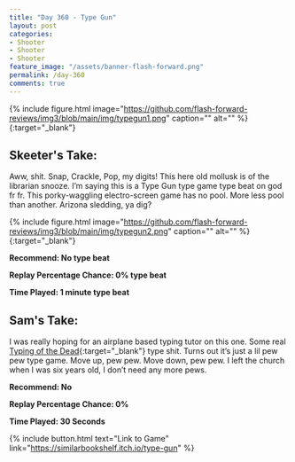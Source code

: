 ```yaml
---
title: "Day 360 - Type Gun"
layout: post
categories:
- Shooter
- Shooter
- Shooter
feature_image: "/assets/banner-flash-forward.png"
permalink: /day-360
comments: true
---
```


{% include figure.html image="https://github.com/flash-forward-reviews/img3/blob/main/img/typegun1.png" caption="" alt="" %}{:target="_blank"}

## Skeeter's Take:

Aww, shit. Snap, Crackle, Pop, my digits! This here old mollusk is of the librarian snooze. I’m saying this is a Type Gun type game type beat on god fr fr. This porky-waggling electro-screen game has no pool. More less pool than another. Arizona sledding, ya dig? 

{% include figure.html image="https://github.com/flash-forward-reviews/img3/blob/main/img/typegun2.png" caption="" alt="" %}{:target="_blank"}

**Recommend: No type beat**

**Replay Percentage Chance: 0% type beat**

**Time Played: 1 minute type beat**

## Sam's Take:

I was really hoping for an airplane based typing tutor on this one. Some real [Typing of the Dead](https://store.steampowered.com/app/246580/The_Typing_of_The_Dead_Overkill/){:target="_blank"} type shit. Turns out it’s just a lil pew pew type game. Move up, pew pew. Move down, pew pew. I left the church when I was six years old, I don’t need any more pews.

**Recommend: No**

**Replay Percentage Chance: 0%**

**Time Played: 30 Seconds**

{% include button.html text="Link to Game" link="https://similarbookshelf.itch.io/type-gun" %}